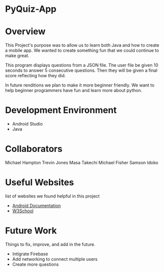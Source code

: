 # PyQuiz-App

# Overview

This Project's purpose was to allow us to learn both Java and how to create a mobile app. We wanted to create something fun that we could continue to make great.

This program displays questions from a JSON file. The user file be given 10 seconds to answer 5 consecutive questions. Then they will be given a final score reflecting how they did.

In future renditions we plan to make it more beginner friendly. We want to help beginner programmers have fun and learn more about python.

# Development Environment

* Android Studio
* Java

# Collaborators

Michael Hampton
Trevin Jones
Masa Takechi
Michael Fisher
Samson Idoko

# Useful Websites

list of websites we found helpful in this project
* [Android Documentation](https://developer.android.com/training/basics/firstapp)
* [W3School](https://www.w3schools.com/java/default.asp)

# Future Work

Things to fix, improve, and add in the future.
* Intigrate Firebase
* Add networking to connect multiple users
* Create more questions
